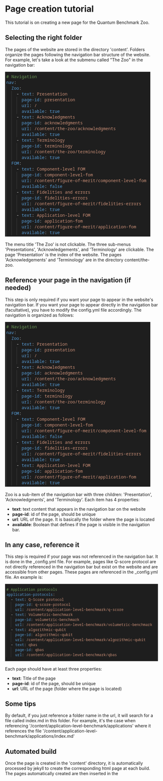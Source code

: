 # Page creation tutorial

This tutorial is on creating a new page for the Quantum Benchmark Zoo. 

## Selecting the right folder

The pages of the website are stored in the directory 'content'. Folders organize the pages following the navigation bar structure of the website. For example, let's take a look at the submenu called "The Zoo" in the navigation bar: 

![Navigation configuration in _config.yml](./img/navigation.png)

The menu title 'The Zoo' is not clickable. The three sub-menus 'Presentations', 'Acknowledgements', and 'Terminology' are clickable. The page 'Presentation' is the index of the website. The pages 'Acknowledgements' and 'Terminology' are in the directory content/the-zoo.

## Reference your page in the navigation (if needed)

This step is only required if you want your page to appear in the website's navigation bar. If you want your page to appear directly in the navigation bar (facultative), you have to modify the config.yml file accordingly. The navigation is organized as follows: 

![Navigation configuration in _config.yml](./img/navigation.png)

Zoo is a sub-item of the navigation bar with three children: 'Presentation', 'Acknowledgments', and 'Terminology'. Each item has 4 properties: 
- **text**: text content that appears in the navigation bar on the website
- **page-id**: id of the page, should be unique
- **url**: URL of the page. It is basically the folder where the page is located
- **available**: Boolean that defines if the page is visible in the navigation bar.

## In any case, reference it

This step is required if your page was not referenced in the navigation bar. It is done in the _config.yml file. For example, pages like Q-score protocol are not directly referenced in the navigation bar but exist on the website and are accessible from other pages. These pages are referenced in the _config.yml file. An example is: 

![page reference in _config.yml](./img/page-reference-config.png)

Each page should have at least three properties: 
- **text**: Title of the page
- **page-id**: id of the page, should be unique
- **url**: URL of the page (folder where the page is located)

## Some tips

By default, if you just reference a folder name in the url, it will search for a file called index.md in this folder. For example, it's the case when referencing '/content/application-level-benchmark/applications' where it references the file '/content/application-level-benchmark/applications/index.md'

## Automated build

Once the page is created in the 'content' directory, it is automatically processed by jekyll to create the corresponding html page at each build. The pages automatically created are then inserted in the 